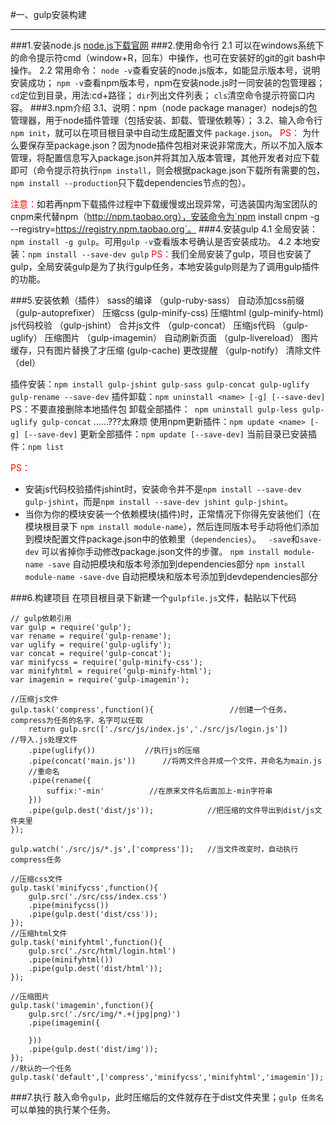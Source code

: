 #一、gulp安装构建
***
###1.安装node.js
   [node.js下载官网](https://nodejs.org/en/)
###2.使用命令行
   2.1 可以在windows系统下的命令提示符cmd（window+R，回车）中操作，也可在安装好的git的git bash中操作。
   2.2 常用命令：
        `node -v`查看安装的node.js版本，如能显示版本号，说明安装成功；
        `npm -v`查看npm版本号，npm在安装node.js时一同安装的包管理器；
        `cd`定位到目录，用法:cd+路径；
        `dir`列出文件列表；
        `cls`清空命令提示符窗口内容。
###3.npm介绍
   3.1、说明：npm（node package manager）nodejs的包管理器，用于node插件管理（包括安装、卸载、管理依赖等）；
   3.2、输入命令行`npm init`，就可以在项目根目录中自动生成配置文件 `package.json`。
          <span style='color:red;'> PS：</span> 为什么要保存至package.json？因为node插件包相对来说非常庞大，所以不加入版本管理，将配置信息写入package.json并将其加入版本管理，其他开发者对应下载即可（命令提示符执行`npm install`，则会根据package.json下载所有需要的包，`npm install --production`只下载dependencies节点的包）。
 
<span style='color:red;'> 注意：</span>如若再npm下载插件过程中下载缓慢或出现异常，可选装国内淘宝团队的cnpm来代替npm（http://npm.taobao.org），安装命令为`npm install cnpm -g --registry=https://registry.npm.taobao.org`。
###4.安装gulp
  4.1 全局安装：`npm install -g gulp`。可用`gulp -v`查看版本号确认是否安装成功。
  4.2 本地安装：`npm install --save-dev gulp`
 <span style='color:red;'>  PS：</span>我们全局安装了gulp，项目也安装了gulp，全局安装gulp是为了执行gulp任务，本地安装gulp则是为了调用gulp插件的功能。

###5.安装依赖（插件）
            sass的编译                                        （gulp-ruby-sass）
            自动添加css前缀                                   （gulp-autoprefixer）
            压缩css                                              (gulp-minify-css)
            压缩html                                              (gulp-minify-html)
            js代码校验                                           （gulp-jshint）
            合并js文件                                           （gulp-concat）
            压缩js代码                                           （gulp-uglify）
            压缩图片                                              （gulp-imagemin）
            自动刷新页面                                       （gulp-livereload）
            图片缓存，只有图片替换了才压缩                       (gulp-cache)
            更改提醒                                              （gulp-notify）
            清除文件                                               （del）

 插件安装：`npm install gulp-jshint gulp-sass gulp-concat gulp-uglify gulp-rename --save-dev`
 插件卸载：`npm uninstall <name> [-g] [--save-dev]`     PS：不要直接删除本地插件包
卸载全部插件：` npm uninstall gulp-less gulp-uglify gulp-concat`     ……???太麻烦
 使用npm更新插件：`npm update <name> [-g] [--save-dev]`
更新全部插件：`npm update [--save-dev]`
 当前目录已安装插件：`npm list`

 <span style='color:red;'>  PS：</span>
 * 安装js代码校验插件jshint时，安装命令并不是`npm install --save-dev gulp-jshint`，而是`npm install --save-dev jshint gulp-jshint`。
 * 当你为你的模块安装一个依赖模块(插件)时，正常情况下你得先安装他们（在模块根目录下 `npm install module-name`），然后连同版本号手动将他们添加到模块配置文件package.json中的依赖里（`dependencies`）。
 &nbsp;
   `-save`和`save-dev` 可以省掉你手动修改package.json文件的步骤。
   `npm install module-name -save`  自动把模块和版本号添加到dependencies部分
   `npm install module-name -save-dve`  自动把模块和版本号添加到devdependencies部分

###6.构建项目
在项目根目录下新建一个`gulpfile.js`文件，黏贴以下代码
```
// gulp依赖引用
var gulp = require('gulp');
var rename = require('gulp-rename');
var uglify = require('gulp-uglify');
var concat = require('gulp-concat');
var minifycss = require('gulp-minify-css');
var minifyhtml = require('gulp-minify-html');
var imagemin = require('gulp-imagemin');

//压缩js文件
gulp.task('compress',function(){                 //创建一个任务，compress为任务的名字，名字可以任取
    return gulp.src(['./src/js/index.js','./src/js/login.js'])               //导入.js处理文件
    .pipe(uglify())           //执行js的压缩
    .pipe(concat('main.js'))      //将两文件合并成一个文件，并命名为main.js
    //重命名
    .pipe(rename({
    	suffix:'-min'          //在原来文件名后面加上-min字符串 
    }))
    .pipe(gulp.dest('dist/js'));            //把压缩的文件导出到dist/js文件夹里
});

gulp.watch('./src/js/*.js',['compress']);   //当文件改变时，自动执行compress任务

//压缩css文件
gulp.task('minifycss',function(){
	gulp.src('./src/css/index.css')
	.pipe(minifycss())
	.pipe(gulp.dest('dist/css'));
});
//压缩html文件
gulp.task('minifyhtml',function(){
	gulp.src('./src/html/login.html')
	.pipe(minifyhtml())
	.pipe(gulp.dest('dist/html'));
});

//压缩图片
gulp.task('imagemin',function(){
	gulp.src('./src/img/*.+(jpg|png)')
	.pipe(imagemin({

	}))
	.pipe(gulp.dest('dist/img'));
});
//默认的一个任务
gulp.task('default',['compress','minifycss','minifyhtml','imagemin']);
```
###7.执行
 敲入命令`gulp`，此时压缩后的文件就存在于dist文件夹里；`gulp 任务名`可以单独的执行某个任务。

